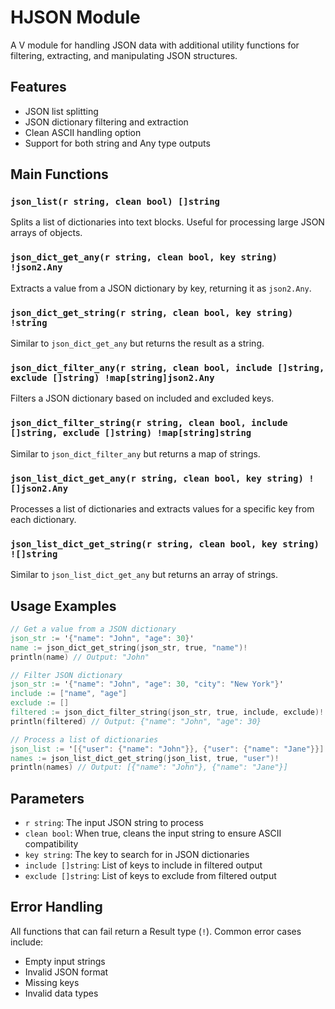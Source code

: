# HJSON Module

A V module for handling JSON data with additional utility functions for filtering, extracting, and manipulating JSON structures.

## Features

- JSON list splitting
- JSON dictionary filtering and extraction
- Clean ASCII handling option
- Support for both string and Any type outputs

## Main Functions

### `json_list(r string, clean bool) []string`
Splits a list of dictionaries into text blocks. Useful for processing large JSON arrays of objects.

### `json_dict_get_any(r string, clean bool, key string) !json2.Any`
Extracts a value from a JSON dictionary by key, returning it as `json2.Any`.

### `json_dict_get_string(r string, clean bool, key string) !string`
Similar to `json_dict_get_any` but returns the result as a string.

### `json_dict_filter_any(r string, clean bool, include []string, exclude []string) !map[string]json2.Any`
Filters a JSON dictionary based on included and excluded keys.

### `json_dict_filter_string(r string, clean bool, include []string, exclude []string) !map[string]string`
Similar to `json_dict_filter_any` but returns a map of strings.

### `json_list_dict_get_any(r string, clean bool, key string) ![]json2.Any`
Processes a list of dictionaries and extracts values for a specific key from each dictionary.

### `json_list_dict_get_string(r string, clean bool, key string) ![]string`
Similar to `json_list_dict_get_any` but returns an array of strings.

## Usage Examples

```v
// Get a value from a JSON dictionary
json_str := '{"name": "John", "age": 30}'
name := json_dict_get_string(json_str, true, "name")!
println(name) // Output: "John"

// Filter JSON dictionary
json_str := '{"name": "John", "age": 30, "city": "New York"}'
include := ["name", "age"]
exclude := []
filtered := json_dict_filter_string(json_str, true, include, exclude)!
println(filtered) // Output: {"name": "John", "age": 30}

// Process a list of dictionaries
json_list := '[{"user": {"name": "John"}}, {"user": {"name": "Jane"}}]'
names := json_list_dict_get_string(json_list, true, "user")!
println(names) // Output: [{"name": "John"}, {"name": "Jane"}]
```

## Parameters

- `r string`: The input JSON string to process
- `clean bool`: When true, cleans the input string to ensure ASCII compatibility
- `key string`: The key to search for in JSON dictionaries
- `include []string`: List of keys to include in filtered output
- `exclude []string`: List of keys to exclude from filtered output

## Error Handling

All functions that can fail return a Result type (`!`). Common error cases include:
- Empty input strings
- Invalid JSON format
- Missing keys
- Invalid data types
